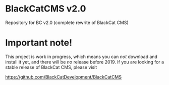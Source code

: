 # BlackCatCMS v2.0

Repository for BC v2.0 (complete rewrite of BlackCat CMS)

# Important note!

This project is work in progress, which means you can *not* download and install it yet, and there will be *no* release before 2019. If you are looking for a stable release of BlackCat CMS, please visit

https://github.com/BlackCatDevelopment/BlackCatCMS
